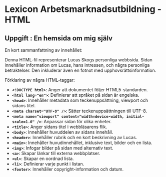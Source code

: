 # Lexicon Arbetsmarknadsutbildning - HTML

## Uppgift : En hemsida om mig själv

En kort sammanfattning av innehållet:

Denna HTML-fil representerar Lucas Skogs personliga webbsida. Sidan innehåller information om Lucas, hans intressen, och några personliga betraktelser. Den inkluderar även en fotnot med upphovsrättsinformation.

Förklaring av några HTML-taggar:

- **`<!DOCTYPE html>`**: Anger att dokumentet följer HTML5-standarden.
- **`<html lang="en">`**: Definierar att språket på sidan är engelska.
- **`<head>`**: Innehåller metadata som teckenuppsättning, viewport och sidans titel.
- **`<meta charset="UTF-8" />`**: Sätter teckenuppsättningen till UTF-8.
- **`<meta name="viewport" content="width=device-width, initial-scale=1.0" />`**: Anpassar sidan för olika enheter.
- **`<title>`**: Anger sidans titel i webbläsarens flik.
- **`<body>`**: Innehåller huvuddelen av sidans innehåll.
- **`<header>`**: Innehåller rubrik och en kort beskrivning av Lucas.
- **`<main>`**: Innehåller huvudinnehållet, inklusive text, bilder och en lista.
- **`<img>`**: Infogar bilder på sidan med alternativ text.
- **`<a>`**: Skapar länkar till externa webbplatser.
- **`<ul>`**: Skapar en oordnad lista.
- **`<li>`**: Definierar varje punkt i listan.
- **`<footer>`**: Innehåller copyright-information och datum.

